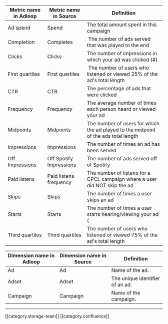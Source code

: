 

|  **Metric name in Adloop**  |  **Metric name in Source**  |  **Definition**  | 
|  --- |  --- |  --- | 
|  Ad spend | Spend | The total amount spent in this campaign | 
|   Completion | Completes |  The number of ads served that was played to the end | 
|    Clicks | Clicks | The number of impressions in which your ad was clicked (#) | 
|   First quartiles | First quartiles |  The number of users who listened or viewed 25% of the ad's total length | 
|    CTR | CTR | The percentage of ads that were clicked | 
|   Frequency | Frequency | The average number of times each person heard or viewed your ad | 
|   Midpoints | Midpoints | The number of users for which the ad played to the midpoint of the ads total length | 
|   Impressions | Impressions | The number of times an ad has been served | 
|   Off Impressions | Off Spotify Impressions | The number of ads served off of Spotify | 
|   Paid listens | Paid listens frequency | The number of listens for a CPCL campaign where a user did NOT skip the ad | 
|   Skips | Skips | The number of times a user skips an ad | 
|   Starts | Starts | The number of times a user starts hearing/viewing your ad ( | 
|   Third quartiles | Third quartiles | The number of users who listened or viewed 75% of the ad's total length | 



|  **Dimension name in Adloop**  |  **Dimension name in Source**  |  **Definition**  | 
|  --- |  --- |  --- | 
|   Ad | Ad | Name of the ad. | 
|   Adset | Adset | The unique identifier of an ad. | 
|   Campaign | Campaign | Name of the campaign. | 



*****

[[category.storage-team]] 
[[category.confluence]] 

